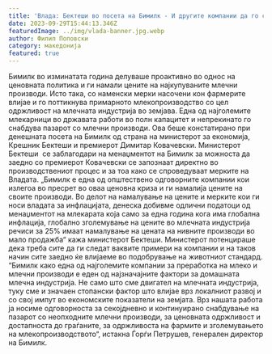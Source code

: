 ```yaml
---
title: 'Влада: Бектеши во посета на Бимилк - И другите компании да го следат примерот на Бимилк за општествена одговорност во кризно време - 29 СЕПТЕМВРИ 2023'
date: 2023-09-29T15:44:13.346Z
featuredImage: ../img/vlada-banner.jpg.webp
author: Филип Поповски
category: македонија
featured: true
---
```

Бимилк во изминатата година делуваше проактивно во однос на ценовната политика и ги намали цените на најкупуваните млечни производи. Исто така, со наменски мерки насочени кон фармерите влијае и го поттикнува примарното млекопроизводство со цел одржливост на млечната индустрија во земјава. Една од најголемите млекарници во државата работи во полн капацитет и непрекинато го снабдува пазарот со млечни производи. Ова беше констатирано при денешната посета на Бимилк од страна на министерот за економија, Крешник Бектеши и премиерот Димитар Ковачевски.
Министерот Бектеши  се заблагодари на менаџментот на Бимилк за можноста да заедно со премиерот Ковачевски се запознаат директно во производствениот процес и за тоа како се спроведуваат мерките на Владата.
„Бимилк е една од општествено одговорните компании кои излегоа во пресрет во оваа ценовна криза и ги намалија цените на своите производи. Во делот на намалување на цените и мерките кои ги носи владата за инфлацијата, денеска добивме одлични податоци од менаџментот на млекарата која само за една година кога има глобална инфлација, глобално зголемување на цените во млечната индустрија речиси за 25% имаат намалување на цената на нивните производи во мало продажба“ кажа министерот Бектеши.
Министерот потенцираше дека треба сите да ги следат ваквите примери на компании и на таков начин сите заедно ќе влијаеме во подобрување на животниот стандард.
“Бимилк како една од најголемите компании за преработка на млеко и млечни производи е еден од најзначајните фактори за домашната млечна индустрија. Не само што сме двигател на млечната индустрија, туку сме и значаен стопански фактор што влијае врз локалниот развој и со свој импут во економските показатели на земјата. Врз нашата работа ја носиме одговорноста за секојдневно и континуирано снабдување на пазарот со неопходните млечни производи, за ценовната одржливост и достапноста до граѓаните, за одржливоста на фармите и зголемувањето на млекопроизводството“, истакна Ѓорѓи Петрушев, генерален директор на Бимилк.
 
